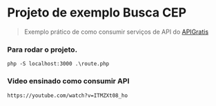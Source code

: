 # Projeto de exemplo Busca CEP
> Exemplo prático de como consumir serviços de API do <a href="https://apigratis.com.br">APIGratis</a>

### Para rodar o projeto.

`php -S localhost:3000 .\route.php`

### Video ensinado como consumir API
`https://youtube.com/watch?v=ITMZXt08_ho`

